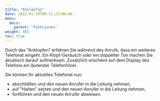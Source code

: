 ```yaml
---
title: "Anklopfen"
date: 2022-01-20T00:11:22+00:00
menu:
  docs:
    parent: "funktionen"
weight: 401
toc: true
---
```


Durch das "Anklopfen" erfahren Sie während des Anrufs, dass ein weiteres Telefonat eingeht. Ein Klopf-Geräusch oder ein doppelter Ton machen Sie akustisch darauf aufmerksam. Zusätzlich erscheint auf dem Display des Telefons ein läutender Telefonhörer.

Sie können Ihr aktuelles Telefonat nun:

* abschließen und den neuen Anrufer in die Leitung nehmen,
* auf "Halten" setzen und den neuen Anrufer in die Leitung nehmen,
* fortführen und den neuen Anrufer abweisen.